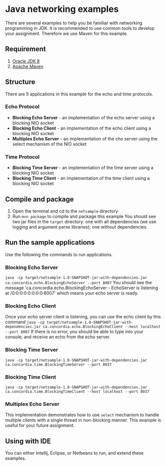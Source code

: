 # Java networking examples

There are several examples to help you be familiar with networking programming in JDK. It is recommended to use common tools to develop your assignment. Therefore we use Maven for this example.

## Requirement
1. [Oracle JDK 8](http://www.oracle.com/technetwork/java/javase/downloads/jdk8-downloads-2133151.html)
2. [Apache Maven](https://maven.apache.org/) 

## Structure
There are 5 applications in this example for the echo and time protocols.

### Echo Protocol
- **Blocking Echo Server** - an implementation of the echo server using a blocking NIO socket
- **Blocking Echo Client** - an implementation of the echo client using a blocking NIO socket
- **Multiplex Echo Server** - an implementation of the cho server using the select mechanism of the NIO socket

### Time Protocol
- **Blocking Time Server** - an implementation of the time server using a blocking NIO socket
- **Blocking Time Client** - an implementation of the time client using a blocking NIO socket

## Compile and package
1. Open the terminal and cd to the `netsample` directory
2. Run `mvn package` to compile and package this example
You should see two jar files in the `target` directory: one with all dependencies (we use logging and argument parse libraries); one without dependencies.

## Run the sample applications
Use the following the commands to run applications.

### Blocking Echo Server
`java -cp target/netsample-1.0-SNAPSHOT-jar-with-dependencies.jar ca.concordia.echo.BlockingEchoServer --port 8007`
You should see the message 'ca.concordia.echo.BlockingEchoServer - EchoServer is listening at /0:0:0:0:0:0:0:0:8007' which means your echo server is ready.

### Blocking Echo Client
Once your echo server client is listening, you can use the echo client by this command
`java -cp target/netsample-1.0-SNAPSHOT-jar-with-dependencies.jar ca.concordia.echo.BlockingEchoClient --host localhost --port 8007`
If there is no error, you should be able to type into your console; and receive an echo from the echo server.

### Blocking Time Server
`java -cp target/netsample-1.0-SNAPSHOT-jar-with-dependencies.jar ca.concordia.time.BlockingTimeServer --port 8037`

### Blocking Time Client
`java -cp target/netsample-1.0-SNAPSHOT-jar-with-dependencies.jar ca.concordia.time.BlockingTimeClient --host localhost --port 8037`

### Multiplex Echo Server
This implementation demonstrates how to use `select` mechanism to handle multiple clients with a single thread in non-blocking manner. This example is useful for your future assignment.

## Using with IDE
You can either Intellij, Eclipse, or Netbeans to run, and extend these examples.